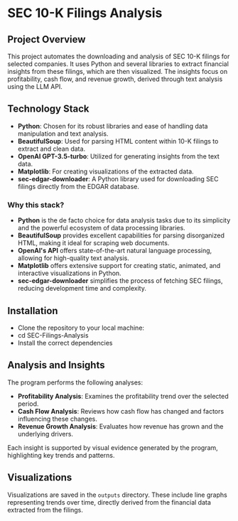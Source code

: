 # SEC 10-K Filings Analysis

## Project Overview
This project automates the downloading and analysis of SEC 10-K filings for selected companies. It uses Python and several libraries to extract financial insights from these filings, which are then visualized. The insights focus on profitability, cash flow, and revenue growth, derived through text analysis using the LLM API.

## Technology Stack
- **Python**: Chosen for its robust libraries and ease of handling data manipulation and text analysis.
- **BeautifulSoup**: Used for parsing HTML content within 10-K filings to extract and clean data.
- **OpenAI GPT-3.5-turbo**: Utilized for generating insights from the text data.
- **Matplotlib**: For creating visualizations of the extracted data.
- **sec-edgar-downloader**: A Python library used for downloading SEC filings directly from the EDGAR database.

### Why this stack?
- **Python** is the de facto choice for data analysis tasks due to its simplicity and the powerful ecosystem of data processing libraries.
- **BeautifulSoup** provides excellent capabilities for parsing disorganized HTML, making it ideal for scraping web documents.
- **OpenAI's API** offers state-of-the-art natural language processing, allowing for high-quality text analysis.
- **Matplotlib** offers extensive support for creating static, animated, and interactive visualizations in Python.
- **sec-edgar-downloader** simplifies the process of fetching SEC filings, reducing development time and complexity.

## Installation

- Clone the repository to your local machine:
- cd SEC-Filings-Analysis
- Install the correct dependencies

## Analysis and Insights

The program performs the following analyses:
- **Profitability Analysis**: Examines the profitability trend over the selected period.
- **Cash Flow Analysis**: Reviews how cash flow has changed and factors influencing these changes.
- **Revenue Growth Analysis**: Evaluates how revenue has grown and the underlying drivers.

Each insight is supported by visual evidence generated by the program, highlighting key trends and patterns.

## Visualizations

Visualizations are saved in the `outputs` directory. These include line graphs representing trends over time, directly derived from the financial data extracted from the filings.
